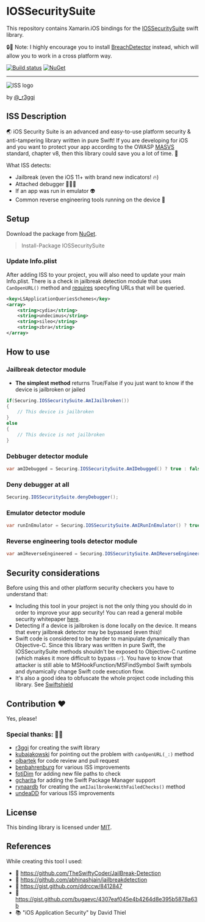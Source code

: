# IOSSecuritySuite

This repository contains Xamarin.iOS bindings for the [IOSSecuritySuite](https://github.com/securing/IOSSecuritySuite) swift library.

🔒📌 Note: I highly encourage you to install [BreachDetector](https://github.com/nmilcoff/BreachDetector) instead, which will allow you to work in a cross platform way. 

[![Build status](https://dev.azure.com/nicolasmilcoff/IOSSecuritySuite/_apis/build/status/nmilcoff.IOSSecuritySuite)](https://dev.azure.com/nicolasmilcoff/IOSSecuritySuite/_build/latest?definitionId=2)
[![NuGet](https://img.shields.io/nuget/v/IOSSecuritySuite.svg?label=NuGet)](https://www.nuget.org/packages/IOSSecuritySuite)

-----

![ISS logo](https://raw.githubusercontent.com/securing/IOSSecuritySuite/master/logo.png)

by [@_r3ggi](https://twitter.com/_r3ggi)

## ISS Description
🌏 iOS Security Suite is an advanced and easy-to-use platform security & anti-tampering library written in pure Swift! If you are developing for iOS and you want to protect your app according to the OWASP [MASVS](https://github.com/OWASP/owasp-masvs) standard, chapter v8, then this library could save you a lot of time. 🚀

What ISS detects:

* Jailbreak (even the iOS 11+ with brand new indicators! 🔥)
* Attached debugger 👨🏻‍🚀
* If an app was run in emulator 👽
* Common reverse engineering tools running on the device 🔭

## Setup

Download the package from [NuGet](https://www.nuget.org/packages/IOSSecuritySuite).

> Install-Package IOSSecuritySuite

### Update Info.plist
After adding ISS to your project, you will also need to update your main Info.plist. There is a check in jailbreak detection module that uses ```CanOpenURL()``` method and [requires](https://developer.apple.com/documentation/uikit/uiapplication/1622952-canopenurl) specyfing URLs that will be queried.

```xml
<key>LSApplicationQueriesSchemes</key>
<array>
	<string>cydia</string>
	<string>undecimus</string>
	<string>sileo</string>
	<string>zbra</string>
</array>
```  

## How to use

### Jailbreak detector module

* **The simplest method** returns True/False if you just want to know if the device is jailbroken or jailed

```c#
if(Securing.IOSSecuritySuite.AmIJailbroken()) 
{
	// This device is jailbroken
}
else 
{
	// This device is not jailbroken
}
```

### Debbuger detector module
```c#
var amIDebugged = Securing.IOSSecuritySuite.AmIDebugged() ? true : false;
```

### Deny debugger at all
```c#
Securing.IOSSecuritySuite.denyDebugger();
```

### Emulator detector module
```c#
var runInEmulator = Securing.IOSSecuritySuite.AmIRunInEmulator() ? true : false;
```

### Reverse engineering tools detector module
```c#
var amIReverseEngineered = Securing.IOSSecuritySuite.AmIReverseEngineered() ? true : false;
```

## Security considerations
Before using this and other platform security checkers you have to understand that:

* Including this tool in your project is not the only thing you should do in order to improve your app security! You can read a general mobile security whitepaper [here](https://www.securing.biz/en/mobile-application-security-best-practices/index.html).
* Detecting if a device is jailbroken is done locally on the device. It means that every jailbreak detector may be bypassed (even this)! 
* Swift code is considered to be harder to manipulate dynamically than Objective-C. Since this library was written in pure Swift, the IOSSecuritySuite methods shouldn't be exposed to Objective-C runtime (which makes it more difficult to bypass ✅). You have to know that attacker is still able to MSHookFunction/MSFindSymbol Swift symbols and dynamically change Swift code execution flow.
* It's also a good idea to obfuscate the whole project code including this library. See [Swiftshield](https://github.com/rockbruno/swiftshield)

## Contribution ❤️
Yes, please! 

### Special thanks: 👏🏻

* [r3ggi](https://github.com/r3ggi) for creating the swift library
* [kubajakowski](https://github.com/kubajakowski) for pointing out the problem with ```canOpenURL(_:)``` method
* [olbartek](https://github.com/olbartek) for code review and pull request 
* [benbahrenburg](https://github.com/benbahrenburg) for various ISS improvements
* [fotiDim](https://github.com/fotiDim) for adding new file paths to check
* [gcharita](https://github.com/gcharita) for adding the Swift Package Manager support
* [rynaardb](https://github.com/rynaardb) for creating the `amIJailbrokenWithFailedChecks()` method
* [undeaDD](https://github.com/undeaDD) for various ISS improvements

## License

This binding library is licensed under [MIT](https://github.com/nmilcoff/IOSSecuritySuite/blob/master/LICENSE).

## References
While creating this tool I used:

* 🔗 https://github.com/TheSwiftyCoder/JailBreak-Detection
* 🔗 https://github.com/abhinashjain/jailbreakdetection 
* 🔗 https://gist.github.com/ddrccw/8412847
* 🔗 https://gist.github.com/bugaevc/4307eaf045e4b4264d8e395b5878a63b
* 📚 "iOS Application Security" by David Thiel

